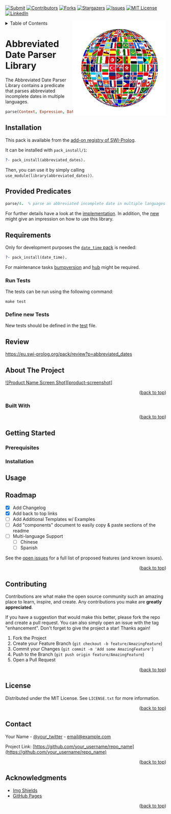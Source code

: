 <!-- Improved compatibility of back to top link: See: https://github.com/crgz/abbreviated_dates/pull/73 -->
<a name="readme-top"></a>

<!-- PROJECT SHIELDS -->
[![Submit][submit-shield]][submit-url]
[![Contributors][contributors-shield]][contributors-url]
[![Forks][forks-shield]][forks-url]
[![Stargazers][stars-shield]][stars-url]
[![Issues][issues-shield]][issues-url]
[![MIT License][license-shield]][license-url]
[![LinkedIn][linkedin-shield]][linkedin-url]


<img src=".github/flags-jakearchibald.github.io-scour.svg?raw=true" width="50%" align="right" style="border:20px solid white">

<!-- TABLE OF CONTENTS -->
<details>
  <summary>Table of Contents</summary>
  <ol>
    <li>
      <a href="#about-the-project">About The Project</a>
      <ul>
        <li><a href="#built-with">Built With</a></li>
      </ul>
    </li>
    <li>
      <a href="#getting-started">Getting Started</a>
      <ul>
        <li><a href="#prerequisites">Prerequisites</a></li>
        <li><a href="#installation">Installation</a></li>
      </ul>
    </li>
    <li><a href="#usage">Usage</a></li>
    <li><a href="#roadmap">Roadmap</a></li>
    <li><a href="#contributing">Contributing</a></li>
    <li><a href="#license">License</a></li>
    <li><a href="#contact">Contact</a></li>
    <li><a href="#acknowledgments">Acknowledgments</a></li>
  </ol>
</details>

# Abbreviated Date Parser Library

The Abbreviated Date Parser Library contains a predicate that parses abbreviated incomplete dates in multiple languages.

```prolog 
parse(Context, Expression, Dates, Trace).
```

## Installation

This pack is available from the [add-on registry of SWI-Prolog](http://www.swi-prolog.org/pack/list).

It can be installed with `pack_install/1`:

```prolog
?- pack_install(abbreviated_dates).
```

Then, you can use it by simply calling `use_module(library(abbreviated_dates))`.

## Provided Predicates

```prolog
parse/4.  % parse an abbreviated incomplete date in multiple languages (today, tomorrow, etc).
```

For further details have a look at the [implementation](prolog/abbreviated_dates.pl). In addition, the
[new](prolog/abbreviated_dates.plt) might give an impression on how to use this library.

## Requirements

Only for development purposes the [`date_time` pack](http://www.swi-prolog.org/pack/list?p=date_time) is needed:

```prolog
?- pack_install(date_time).
```
For maintenance tasks [bumpversion](https://github.com/peritus/bumpversion) and [hub](https://github.com/github/hub)
might be required.

### Run Tests

The tests can be run using the following command:

```shell
make test
```

### Define new Tests

New tests should be defined in the [test](prolog/abbreviated_dates.plt) file.

## Review
https://eu.swi-prolog.org/pack/review?p=abbreviated_dates

<!-- ABOUT THE PROJECT -->
## About The Project

[![Product Name Screen Shot][product-screenshot]](https://example.com)

<p align="right">(<a href="#readme-top">back to top</a>)</p>

### Built With

<p align="right">(<a href="#readme-top">back to top</a>)</p>

## Getting Started

### Prerequisites

### Installation

## Usage

## Roadmap

- [x] Add Changelog
- [x] Add back to top links
- [ ] Add Additional Templates w/ Examples
- [ ] Add "components" document to easily copy & paste sections of the readme
- [ ] Multi-language Support
    - [ ] Chinese
    - [ ] Spanish

See the [open issues](https://github.com///issues) for a full list of proposed features (and known issues).

<p align="right">(<a href="#readme-top">back to top</a>)</p>

## Contributing

Contributions are what make the open source community such an amazing place to learn, inspire, and create. Any contributions you make are **greatly appreciated**.

If you have a suggestion that would make this better, please fork the repo and create a pull request. You can also simply open an issue with the tag "enhancement".
Don't forget to give the project a star! Thanks again!

1. Fork the Project
2. Create your Feature Branch (`git checkout -b feature/AmazingFeature`)
3. Commit your Changes (`git commit -m 'Add some AmazingFeature'`)
4. Push to the Branch (`git push origin feature/AmazingFeature`)
5. Open a Pull Request

<p align="right">(<a href="#readme-top">back to top</a>)</p>

## License

Distributed under the MIT License. See `LICENSE.txt` for more information.

<p align="right">(<a href="#readme-top">back to top</a>)</p>

## Contact

Your Name - [@your_twitter](https://twitter.com/your_username) - email@example.com

Project Link: [https://github.com/your_username/repo_name](https://github.com/your_username/repo_name)

<p align="right">(<a href="#readme-top">back to top</a>)</p>

## Acknowledgments

* [Img Shields](https://shields.io)
* [GitHub Pages](https://pages.github.com)

<p align="right">(<a href="#readme-top">back to top</a>)</p>

<!-- MARKDOWN LINKS & IMAGES -->
<!-- https://www.markdownguide.org/basic-syntax/#reference-style-links -->
[submit-shield]: https://github.com/crgz/abbreviated_dates/actions/workflows/submit.yml/badge.svg
[submit-url]: https://github.com/crgz/abbreviated_dates/actions/workflows/submit.yml
[contributors-shield]: https://img.shields.io/github/contributors/crgz/abbreviated_dates.svg
[contributors-url]: https://github.com/crgz/abbreviated_dates/graphs/contributors
[forks-shield]: https://img.shields.io/github/forks/crgz/abbreviated_dates.svg
[forks-url]: https://github.com/crgz/abbreviated_dates/network/members
[stars-shield]: https://img.shields.io/github/stars/crgz/abbreviated_dates.svg
[stars-url]: https://github.com/crgz/abbreviated_dates/stargazers
[issues-shield]: https://img.shields.io/github/issues/crgz/abbreviated_dates.svg
[issues-url]: https://github.com/crgz/abbreviated_dates/issues
[license-shield]: https://img.shields.io/github/license/crgz/abbreviated_dates.svg
[license-url]: https://github.com/crgz/abbreviated_dates/blob/master/LICENSE.txt
[linkedin-shield]: https://img.shields.io/badge/-LinkedIn-black.svg?logo=linkedin&colorB=555
[linkedin-url]: https://linkedin.com/in/crgz
